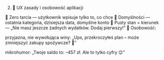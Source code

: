 2. 🧠 UX zasady i osobowość aplikacji

🔹 Zero tarcia — użytkownik wpisuje tylko to, co chce
🔹 Domyślności — ostatnia kategoria, dzisiejsza data, domyślne konto
🔹 Pusty stan = kierunek — „Nie masz jeszcze żadnych wydatków. Dodaj pierwszy!”
🔹 Osobowość:

przyjazna, nie wywołująca winy:
„Ups, przekroczyłeś plan – może zmniejszyć zakupy spożywcze? 🍞”

mikrohumor:
„Twoje saldo to: –457 zł. Ale to tylko cyfry 😉”
